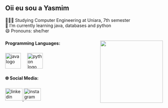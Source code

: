 ## Oii eu sou a Yasmim



👩🏾‍🎓 Studying Computer Engineering at Uniara, 7th semester <br>
🌱 I’m currently learning java, databases and python<br>
😄 Pronouns: she/her

  ###

<img align="right" height="200" src="https://media1.giphy.com/media/v1.Y2lkPTc5MGI3NjExenQ5d2hpdTlrYWJydDRvem43MnExemp6dHhyNnc5d29sbG1wYXN2dCZlcD12MV9pbnRlcm5hbF9naWZfYnlfaWQmY3Q9Zw/lTRUNQrthgIAGo5xvO/giphy.gif"  />

###

<h4 align="left">Programming Languages:</h4>

###
  
 <div align="left">
  <img src="https://cdn.jsdelivr.net/gh/devicons/devicon/icons/java/java-original.svg" height="50" alt="java logo"  />
  <img width="12" />
  <img src="https://cdn.jsdelivr.net/gh/devicons/devicon/icons/python/python-original.svg" height="50" alt="python logo"  />
</div>
          


<h4 align="left">🌐 Social Media:</h4>

###

<div align="left">
  <a href="https://www.linkedin.com/in/yasmim-f-4303b0127/" target="_blank ">
    <img src="https://raw.githubusercontent.com/maurodesouza/profile-readme-generator/master/src/assets/icons/social/linkedin/default.svg" width="55" height="40" alt="linkedin logo"  />
  </a>
  <a href="https://www.instagram.com/whosyasmimf/?utm_source=qr&igsh=MWs4OTF3aXVzaDI3MQ%3D%3D#" target="_blank">
    <img src="https://raw.githubusercontent.com/maurodesouza/profile-readme-generator/master/src/assets/icons/social/instagram/default.svg" width="55" height="40" alt="instagram logo"  />
  </a>
</div>

